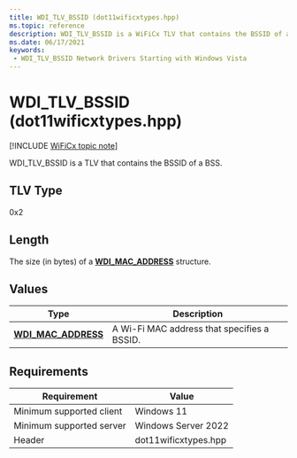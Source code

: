 ```yaml
---
title: WDI_TLV_BSSID (dot11wificxtypes.hpp)
ms.topic: reference
description: WDI_TLV_BSSID is a WiFiCx TLV that contains the BSSID of a BSS.
ms.date: 06/17/2021
keywords:
 - WDI_TLV_BSSID Network Drivers Starting with Windows Vista
---
```


# WDI_TLV_BSSID (dot11wificxtypes.hpp)

[!INCLUDE [WiFiCx topic note](../includes/wificx-version-warning.md)]


WDI\_TLV\_BSSID is a TLV that contains the BSSID of a BSS.

## TLV Type


0x2

## Length


The size (in bytes) of a [**WDI\_MAC\_ADDRESS**](/windows-hardware/drivers/ddi/dot11wificxintf/ns-dot11wificxintf-wdi_mac_address) structure.

## Values


| Type                                              | Description                                 |
|---------------------------------------------------|---------------------------------------------|
| [**WDI\_MAC\_ADDRESS**](/windows-hardware/drivers/ddi/dot11wificxintf/ns-dot11wificxintf-wdi_mac_address) | A Wi-Fi MAC address that specifies a BSSID. |

 

## Requirements

|Requirement|Value|
|--- |--- |
|Minimum supported client|Windows 11|
|Minimum supported server|Windows Server 2022|
|Header|dot11wificxtypes.hpp|

 

